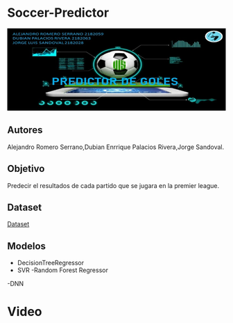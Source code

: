 # Soccer-Predictor
![](https://github.com/georsan/Soccer-Predictor/blob/main/Soccer-predictor.jpeg)

## Autores
Alejandro Romero Serrano,Dubian Enrrique Palacios Rivera,Jorge Sandoval.


## Objetivo
Predecir el resultados de cada partido que se jugara en la premier league.


## Dataset
[Dataset](https://www.kaggle.com/technika148/football-database)


## Modelos

- DecisionTreeRegressor
- SVR
-Random Forest Regressor

-DNN

# Video

